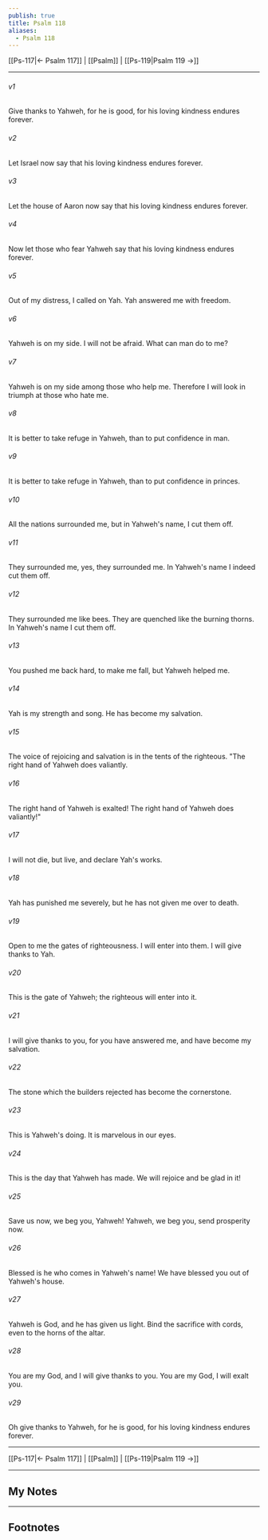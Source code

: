 ```yaml
---
publish: true
title: Psalm 118
aliases:
  - Psalm 118
---
```


[[Ps-117|← Psalm 117]] | [[Psalm]] | [[Ps-119|Psalm 119 →]]
***



###### v1 
Give thanks to Yahweh, for he is good, for his loving kindness endures forever. 

###### v2 
Let Israel now say that his loving kindness endures forever. 

###### v3 
Let the house of Aaron now say that his loving kindness endures forever. 

###### v4 
Now let those who fear Yahweh say that his loving kindness endures forever. 

###### v5 
Out of my distress, I called on Yah. Yah answered me with freedom. 

###### v6 
Yahweh is on my side. I will not be afraid. What can man do to me? 

###### v7 
Yahweh is on my side among those who help me. Therefore I will look in triumph at those who hate me. 

###### v8 
It is better to take refuge in Yahweh, than to put confidence in man. 

###### v9 
It is better to take refuge in Yahweh, than to put confidence in princes. 

###### v10 
All the nations surrounded me, but in Yahweh's name, I cut them off. 

###### v11 
They surrounded me, yes, they surrounded me. In Yahweh's name I indeed cut them off. 

###### v12 
They surrounded me like bees. They are quenched like the burning thorns. In Yahweh's name I cut them off. 

###### v13 
You pushed me back hard, to make me fall, but Yahweh helped me. 

###### v14 
Yah is my strength and song. He has become my salvation. 

###### v15 
The voice of rejoicing and salvation is in the tents of the righteous. "The right hand of Yahweh does valiantly. 

###### v16 
The right hand of Yahweh is exalted! The right hand of Yahweh does valiantly!" 

###### v17 
I will not die, but live, and declare Yah's works. 

###### v18 
Yah has punished me severely, but he has not given me over to death. 

###### v19 
Open to me the gates of righteousness. I will enter into them. I will give thanks to Yah. 

###### v20 
This is the gate of Yahweh; the righteous will enter into it. 

###### v21 
I will give thanks to you, for you have answered me, and have become my salvation. 

###### v22 
The stone which the builders rejected has become the cornerstone. 

###### v23 
This is Yahweh's doing. It is marvelous in our eyes. 

###### v24 
This is the day that Yahweh has made. We will rejoice and be glad in it! 

###### v25 
Save us now, we beg you, Yahweh! Yahweh, we beg you, send prosperity now. 

###### v26 
Blessed is he who comes in Yahweh's name! We have blessed you out of Yahweh's house. 

###### v27 
Yahweh is God, and he has given us light. Bind the sacrifice with cords, even to the horns of the altar. 

###### v28 
You are my God, and I will give thanks to you. You are my God, I will exalt you. 

###### v29 
Oh give thanks to Yahweh, for he is good, for his loving kindness endures forever.

***
[[Ps-117|← Psalm 117]] | [[Psalm]] | [[Ps-119|Psalm 119 →]]

---
## My Notes

---
## Footnotes